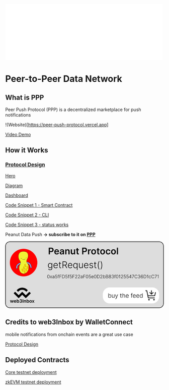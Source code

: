 ![PPP](/frontend/public/logo_readme.svg)
# Peer-to-Peer Data Network

## What is PPP
 Peer Push Protocol (PPP) is a decentralized marketplace for push notifications
 
!(Website)[https://peer-push-protocol.vercel.app]

[Video Demo](https://www.youtube.com/watch?v=7WlNaXwKyCU)

## How it Works

### [Protocol Design](https://www.figma.com/file/6ByqDspQPPEsMOxiIXPhkN/ETHLisbon23?type=whiteboard&amp;node-id=0%3A1&t=B5nevjOqxTPLnaOe-1)

[Hero](/frontend/public/readme/hero.jpg)

[Diagram](/frontend/public/readme/diagram.jpg)

[Dashboard](/frontend/public/readme/dashboard.jpg)

[Code Snippet 1 - Smart Contract](/frontend/public/readme/sol1.jpg)

[Code Snippet 2 - CLI](/frontend/public/readme/sol2.jpg)

[Code Snippet 3 - status works ](/frontend/public/readme/sol3.jpg)

Peanut Data Push __-> subscribe to it on [PPP](https://peer-push-protocol.vercel.app)__

![Peanut](/frontend/public/peanut_readme.svg)



## Credits to web3Inbox by WalletConnect
mobile notifications from onchain events are a great use case


[Protocol Design](https://www.figma.com/file/6ByqDspQPPEsMOxiIXPhkN/ETHLisbon23?type=whiteboard&amp;node-id=0%3A1&t=B5nevjOqxTPLnaOe-1)


## Deployed Contracts

[Core testnet deployment](
https://scan.test.btcs.network/address/0xC2385F61593b0EE50C561aA38ecCcd09b727dF07
)

[zkEVM testnet deployment](
https://testnet-zkevm.polygonscan.com/address/0xC2385F61593b0EE50C561aA38ecCcd09b727dF07#code
)
